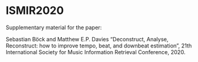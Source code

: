 # ISMIR2020

Supplementary material for the paper:

Sebastian Böck and Matthew E.P. Davies
“Deconstruct, Analyse, Reconstruct: how to improve tempo, beat, and downbeat estimation”,
21th International Society for Music Information Retrieval Conference, 2020.
